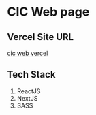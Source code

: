 # CIC Web page

## Vercel Site URL

[cic web vercel](https://cic-web-pi.vercel.app/)

## Tech Stack

1. ReactJS
1. NextJS
1. SASS

